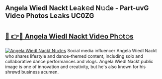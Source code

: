 ## Angela Wiedl Nackt Le𝚊k𝚎d N𝚞𝚍e - Part-uvG Vid𝚎o Photos Le𝚊ks UC0ZG

# <h2><a href="http://fb1iuf.evod.top/?m=Angela+Wiedl+Nackt">🔗 👉🔴 Angela Wiedl Nackt Vid𝚎o Ph𝚘t𝚘s</a></h2>

[![Angela Wiedl Nackt N𝚞d𝚎s](https://i.imgur.com/8V9OHl7.gif)](http://fb1iuf.evod.top/?m=Angela+Wiedl+Nackt)
Social media influencer Angela Wiedl Nackt who shares lifestyle and dance-themed content, including solo and collaborative dance performances and vlogs. Angela Wiedl Nackt public image is one of innovation and creativity, but he's also known for his shrewd business acumen. 
